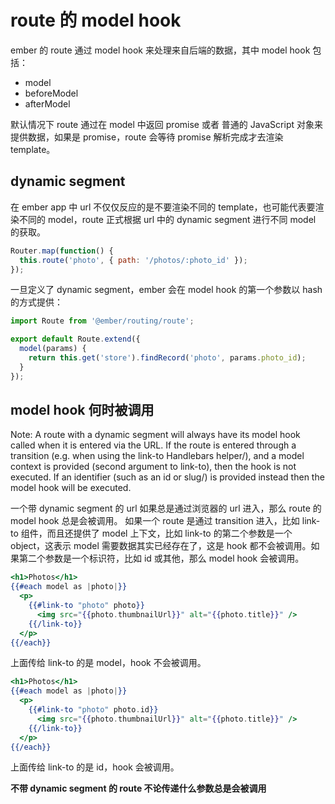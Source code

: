 # route 的 model hook 

ember 的 route 通过 model hook 来处理来自后端的数据，其中 model hook 包括：
- model
- beforeModel
- afterModel

默认情况下 route 通过在 model 中返回 promise 或者 普通的 JavaScript 对象来提供数据，如果是 promise，route 会等待 promise 解析完成才去渲染 template。

## dynamic segment

在 ember app 中 url 不仅仅反应的是不要渲染不同的 template，也可能代表要渲染不同的 model，route 正式根据 url 中的 dynamic segment 进行不同 model 的获取。

```javascript
Router.map(function() {
  this.route('photo', { path: '/photos/:photo_id' });
});
```
一旦定义了 dynamic segment，ember 会在 model hook 的第一个参数以 hash 的方式提供：
```javascript
import Route from '@ember/routing/route';

export default Route.extend({
  model(params) {
    return this.get('store').findRecord('photo', params.photo_id);
  }
});
```

## model hook 何时被调用

Note: A route with a dynamic segment will always have its model hook called when it is entered via the URL. If the route is entered through a transition (e.g. when using the link-to Handlebars helper/), and a model context is provided (second argument to link-to), then the hook is not executed. If an identifier (such as an id or slug/) is provided instead then the model hook will be executed.

一个带 dynamic segment 的 url 如果总是通过浏览器的 url 进入，那么 route 的 model hook 总是会被调用。
如果一个 route 是通过 transition 进入，比如 link-to 组件，而且还提供了 model 上下文，比如 link-to 的第二个参数是一个 object，这表示 model 需要数据其实已经存在了，这是 hook 都不会被调用。如果第二个参数是一个标识符，比如 id 或其他，那么 model hook 会被调用。

```hbs
<h1>Photos</h1>
{{#each model as |photo|}}
  <p>
    {{#link-to "photo" photo}}
      <img src="{{photo.thumbnailUrl}}" alt="{{photo.title}}" />
    {{/link-to}}
  </p>
{{/each}}
```
上面传给 link-to 的是 model，hook 不会被调用。

```hbs
<h1>Photos</h1>
{{#each model as |photo|}}
  <p>
    {{#link-to "photo" photo.id}}
      <img src="{{photo.thumbnailUrl}}" alt="{{photo.title}}" />
    {{/link-to}}
  </p>
{{/each}}
```
上面传给 link-to 的是 id，hook 会被调用。

**不带 dynamic segment 的 route 不论传递什么参数总是会被调用**